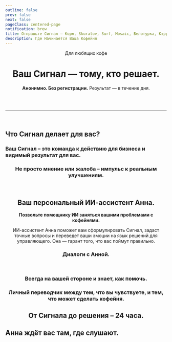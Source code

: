 ```yaml
---
outline: false
prev: false
next: false
pageClass: centered-page
notification: brew
title: Отправьте Сигнал – Корж, Skuratov, Surf, Mosaic, Белотурка, Кэрри
description: Где Начинается Ваша Кофейня
---
```

<div align="center">

<span class="signal-badge">Для любящих кофе</span> <br>

<h1>
  <span>Ваш Сигнал — тому,</span><br class="mobile-break"> <span>кто решает.</span>
</h1>

<p>
  <strong>Анонимно. Без регистрации.</strong><br class="mobile-break"> Результат — в течение дня.
</p>

<style>
/* По умолчанию скрываем тег <br> с классом .mobile-break */
.mobile-break {
  display: none;
}

/* Показываем <br> только на мобильных устройствах (экраны до 767px включительно) */
@media (max-width: 767px) {
  .mobile-break {
    display: inline;
  }
}
</style>

<SignalSendButton />
<br>
<br>

---

<br>

<CoffeePointsCitySelect />

</div>

<CoffeePointsSMR />

## Что Сигнал делает для вас?

### Ваш Сигнал – это команда к действию для бизнеса и видимый результат для вас.

</div>

<SignalSteps />

<div align="center">
  
<SignalSendButton />

### Не просто мнение или жалоба – импульс к реальным улучшениям. 
</div>
<br>
<SignalsYandexVSSignal />

<div align="center">

## Ваш персональный ИИ-ассистент Анна.

**Позвольте помощнику ИИ заняться вашими проблемами с кофейнями.**

ИИ-ассистент Анна поможет вам сформулировать Сигнал, задаст точные вопросы и переведет ваши эмоции на язык решений для управляющего. Она — гарант того, что вас поймут правильно.

### Диалоги с Анной.
<br>
<AnnaQuotes />

### Всегда на вашей стороне и знает, как помочь.

<AnnaWithYou />

### Личный переводчик между тем, что вы чувствуете, и тем, что может сделать кофейня.

<AnnaSpecsSignal />

## От Сигнала до решения – 24 часа.

</div>

<SignalDashboardSwitcher />

## Анна ждёт вас там, где слушают.

<AnnaFeelThePower />
